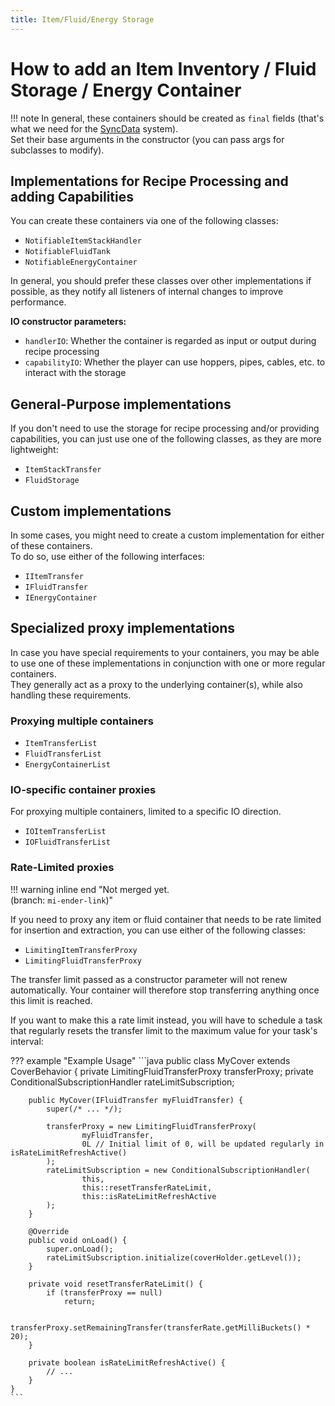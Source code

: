 ```yaml
---
title: Item/Fluid/Energy Storage
---
```


# How to add an Item Inventory / Fluid Storage / Energy Container

!!! note
    In general, these containers should be created as `final` fields (that's what we need for the
    [SyncData](./SyncData/index.md) system).  
    Set their base arguments in the constructor (you can pass args for subclasses to modify).


## Implementations for Recipe Processing and adding Capabilities

You can create these containers via one of the following classes:

- `NotifiableItemStackHandler`
- `NotifiableFluidTank`
- `NotifiableEnergyContainer`

In general, you should prefer these classes over other implementations if possible, as they notify all listeners
of internal changes to improve performance.

**IO constructor parameters:**

- `handlerIO`: Whether the container is regarded as input or output during recipe processing
- `capabilityIO`: Whether the player can use hoppers, pipes, cables, etc. to interact with the storage



## General-Purpose implementations

If you don't need to use the storage for recipe processing and/or providing capabilities, you can just use one of the
following classes, as they are more lightweight:

- `ItemStackTransfer`
- `FluidStorage`


## Custom implementations

In some cases, you might need to create a custom implementation for either of these containers.  
To do so, use either of the following interfaces:

- `IItemTransfer`
- `IFluidTransfer`
- `IEnergyContainer`


## Specialized proxy implementations

In case you have special requirements to your containers, you may be able to use one of these implementations in
conjunction with one or more regular containers.  
They generally act as a proxy to the underlying container(s), while also handling these requirements.

### Proxying multiple containers

- `ItemTransferList`
- `FluidTransferList`
- `EnergyContainerList`


### IO-specific container proxies

For proxying multiple containers, limited to a specific IO direction.

- `IOItemTransferList`
- `IOFluidTransferList`  


### Rate-Limited proxies

!!! warning inline end "Not merged yet.<br>(branch: `mi-ender-link`)"

If you need to proxy any item or fluid container that needs to be rate limited for insertion and extraction, you can
use either of the following classes:

- `LimitingItemTransferProxy`
- `LimitingFluidTransferProxy`

The transfer limit passed as a constructor parameter will not renew automatically. Your container will therefore stop
transferring anything once this limit is reached.

If you want to make this a rate limit instead, you will have to schedule a task that regularly resets the transfer
limit to the maximum value for your task's interval:

??? example "Example Usage"
    ```java
    public class MyCover extends CoverBehavior {
        private LimitingFluidTransferProxy transferProxy;
        private ConditionalSubscriptionHandler rateLimitSubscription;
        
        public MyCover(IFluidTransfer myFluidTransfer) {
            super(/* ... */);
            
            transferProxy = new LimitingFluidTransferProxy(
                    myFluidTransfer,
                    0L // Initial limit of 0, will be updated regularly in isRateLimitRefreshActive()
            );
            rateLimitSubscription = new ConditionalSubscriptionHandler(
                    this,
                    this::resetTransferRateLimit, 
                    this::isRateLimitRefreshActive
            );
        }
        
        @Override
        public void onLoad() {
            super.onLoad();
            rateLimitSubscription.initialize(coverHolder.getLevel());
        }
        
        private void resetTransferRateLimit() {
            if (transferProxy == null)
                return;
    
            transferProxy.setRemainingTransfer(transferRate.getMilliBuckets() * 20);
        }
        
        private boolean isRateLimitRefreshActive() {
            // ...
        }
    }
    ```
